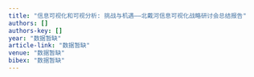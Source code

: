 ```yaml
---
title: "信息可视化和可视分析: 挑战与机遇——北戴河信息可视化战略研讨会总结报告"
authors: []
authors-key: []
year: "数据暂缺"
article-link: "数据暂缺"
venue: "数据暂缺"
bibex: "数据暂缺"
---
```

